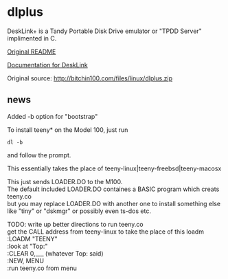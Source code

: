 # dlplus
DeskLink+ is a Tandy Portable Disk Drive emulator or "TPDD Server" implimented in C.

[Original README](README.txt)

[Documentation for DeskLink](dl.do)

Original source: <http://bitchin100.com/files/linux/dlplus.zip>

## news
Added -b option for "bootstrap"

To install teeny* on the Model 100, just run
```
dl -b
```
and follow the prompt.

This essentially takes the place of teeny-linux|teeny-freebsd|teeny-macosx

This just sends LOADER.DO to the M100.  
The default included LOADER.DO containes a BASIC program which creats teeny.co  
but you may replace LOADER.DO with another one to install something else like "tiny" or "dskmgr" or possibly even ts-dos etc.

TODO: write up better directions to run teeny.co  
get the CALL address from teeny-linux to take the place of this loadm  
:LOADM "TEENY"  
:look at "Top:"  
:CLEAR 0,___   (whatever Top: said)  
:NEW, MENU  
:run teeny.co from menu  
